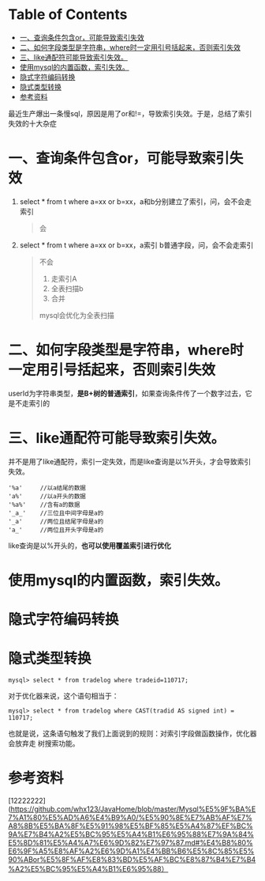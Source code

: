 # Table of Contents

* [一、查询条件包含or，可能导致索引失效](#一查询条件包含or可能导致索引失效)
* [二、如何字段类型是字符串，where时一定用引号括起来，否则索引失效](#二如何字段类型是字符串where时一定用引号括起来否则索引失效)
* [三、like通配符可能导致索引失效。](#三like通配符可能导致索引失效)
* [使用mysql的内置函数，索引失效。](#使用mysql的内置函数索引失效)
* [隐式字符编码转换](#隐式字符编码转换)
* [隐式类型转换](#隐式类型转换)
* [参考资料](#参考资料)






最近生产爆出一条慢sql，原因是用了or和!=，导致索引失效。于是，总结了索引失效的十大杂症

# 一、查询条件包含or，可能导致索引失效



1. select * from t where a=xx or b=xx，a和b分别建立了索引，问，会不会走索引

   > 会

2. select * from t where a=xx or b=xx，a索引 b普通字段，问，会不会走索引

   >  不会  
   >
   > 1. 走索引A
   > 2. 全表扫描b
   > 3. 合并
   >
   > mysql会优化为全表扫描





# 二、如何字段类型是字符串，where时一定用引号括起来，否则索引失效

userId为字符串类型，**是B+树的普通索引**，如果查询条件传了一个数字过去，它是不走索引的



# 三、like通配符可能导致索引失效。

并不是用了like通配符，索引一定失效，而是like查询是以%开头，才会导致索引失效。

```mysql
'%a'     //以a结尾的数据
'a%'     //以a开头的数据
'%a%'    //含有a的数据
'_a_'    //三位且中间字母是a的
'_a'     //两位且结尾字母是a的
'a_'     //两位且开头字母是a的
```


like查询是以%开头的，**也可以使用覆盖索引进行优化**

# 使用mysql的内置函数，索引失效。
# 隐式字符编码转换
# 隐式类型转换

```mysql
mysql> select * from tradelog where tradeid=110717;
```

对于优化器来说，这个语句相当于：

```mysql
mysql> select * from tradelog where CAST(tradid AS signed int) = 110717;
```

也就是说，这条语句触发了我们上面说到的规则：对索引字段做函数操作，优化器会放弃走
树搜索功能。







# 参考资料

[12222222](https://github.com/whx123/JavaHome/blob/master/Mysql%E5%9F%BA%E7%A1%80%E5%AD%A6%E4%B9%A0/%E5%90%8E%E7%AB%AF%E7%A8%8B%E5%BA%8F%E5%91%98%E5%BF%85%E5%A4%87%EF%BC%9A%E7%B4%A2%E5%BC%95%E5%A4%B1%E6%95%88%E7%9A%84%E5%8D%81%E5%A4%A7%E6%9D%82%E7%97%87.md#%E4%B8%80%E6%9F%A5%E8%AF%A2%E6%9D%A1%E4%BB%B6%E5%8C%85%E5%90%ABor%E5%8F%AF%E8%83%BD%E5%AF%BC%E8%87%B4%E7%B4%A2%E5%BC%95%E5%A4%B1%E6%95%88）

